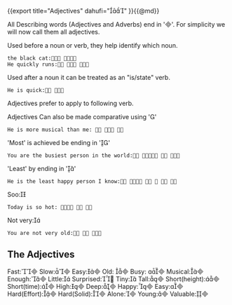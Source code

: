 {{export
title="Adjectives"
dahufi=""
}}{{@md}}

All Describing words (Adjectives and Adverbs) end in ''. For simplicity we will now call them all adjectives.

Used before a noun or verb, they help identify which noun.

	the black cat: 
	He quickly runs:  

Used after a noun it can be treated as an "is/state" verb.

	He is quick: 

Adjectives prefer to apply to following verb.

Adjectives Can also be made comparative using ''

	He is more musical than me:   

'Most' is achieved be ending in ''

	You are the busiest person in the world:   

'Least' by ending in ''

	He is the least happy person I know:     

Soo:

	Today is so hot:   

Not very:

	You are not very old:  

The Adjectives
------------

Fast:
Slow:
Easy:
Old: 
Busy: 
Musical:
Enough:
Little:
Surprised:
Tiny:
Tall:
Short(height):
Short(time):
High:
Deep:
Happy:
Easy:
Hard(Effort):
Hard(Solid):
Alone:
Young:
Valuable:

